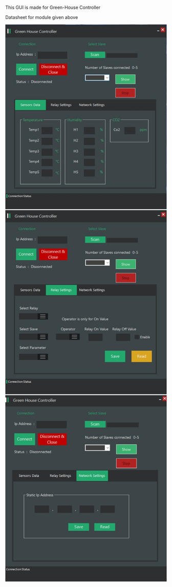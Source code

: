 This GUI is made for Green-House Controller

Datasheet for module given above

![](images/GreenHouse1.jpg)
![](images/GreenHouse2.jpg)
![](images/GreenHouse3.jpg)
